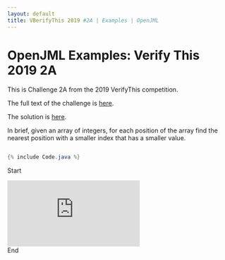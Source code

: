 ```yaml
---
layout: default
title: VBerifyThis 2019 #2A | Examples | OpenJML
---
```


# OpenJML Examples: Verify This 2019 2A

This is Challenge 2A from the 2019 VerifyThis competition.

The full text of the challenge is 
[here](https://ethz.ch/content/dam/ethz/special-interest/infk/chair-program-method/pm/documents/Verify%20This/Challenges%202019/cartesian_trees.pdf).

The solution is [here](https://github.com/OpenJML/OpenJML/blob/master/OpenJMLTest/test/verifythis-2019-2/Challenge2A.java).

In brief, given an array of integers, for each position of the array
find the nearest position with a smaller index that has a smaller value.

```java

{% include Code.java %}

```

Start
<div>
<embed type="text/plain" src="https://github.com/OpenJML/OpenJML/blob/master/OpenJMLTest/test/verifythis-2019-2/Challenge2A.java">
</div>
End

